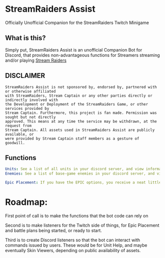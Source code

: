 # StreamRaiders Assist
Officially Unofficial Companion for the StreamRaiders Twitch Minigame

## What is this?
Simply put, StreamRaiders Assist is an unofficial Companion Bot for Discord, that provides non-advantageous functions for Streamers streaming and/or playing [Stream Raiders](https://streamraiders.com/game/)

## DISCLAIMER
```
StreamRaiders Assist is not sponsored by, endorsed by, partnered with or otherwise affiliated 
with StreamRaiders, Stream Captain or any other parties directly or indirectly involved with 
the Development or Deployment of the StreamRaiders Game, or other services provided by 
Stream Captain. Furthermore, this project is fan made. Permission was sought but not directly 
approved. This means at any time the service may be withdrawn, at the request from 
Stream Captain. All assets used in StreamRaiders Assist are publicly available, or 
were provided by Stream Captain staff members as a gesture of goodwill.
```


## Functions

```YAML
Units: See a list of all units in your discord server, and view information on specific units
Enemies: See a list of base-game enemies in your discord server, and view information on specific enemies

Epic Placement: If you have the EPIC options, you receive a neat little embed in your discord server whenever somebody places an Epic unit on your battlefield
```

# Roadmap:

First point of call is to make the functions that the bot code can rely on

Second is to make listeners for the Twitch side of things, for Epic Placement and battle plans being started, or ready to start. 

Third is to create Discord listeners so that the bot can interact with commands issued by users. These would be for Unit Help, and maybe eventually Skin Viewers, depending on public availability of assets. 
